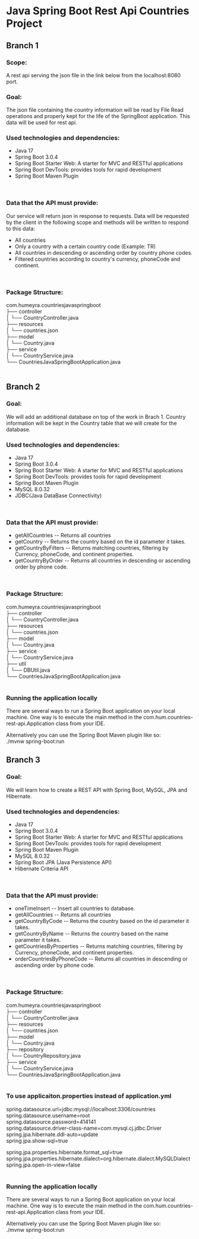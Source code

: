 # Java Spring Boot Rest Api Countries Project

## Branch 1
### Scope: <br/>
A rest api serving the json file in the link below from the localhost:8080 port.
<br/>

### Goal: <br/>
 The json file containing the country information will be read by File Read operations and properly kept for the life of the SpringBoot application. This data will be used for rest api.
<br/>

### Used technologies and dependencies: <br/>
- Java 17<br/>
- Spring Boot 3.0.4<br/>
- Spring Boot Starter Web: A starter for MVC and RESTful applications<br/>
- Spring Boot DevTools: provides tools for rapid development<br/>
- Spring Boot Maven Plugin<br/>
<br/>

### Data that the API must provide: <br/>
Our service will return json in response to requests. Data will be requested by the client in the following scope and methods will be written to respond to this data:<br/>
- All countries<br/>
- Only a country with a certain country code (Example: TR)<br/>
- All countries in descending or ascending order by country phone codes.<br/>
- Filtered countries according to country's currency, phoneCode and continent.<br/>
<br/>

### Package Structure: <br/>
com.humeyra.countriesjavaspringboot<br/>
├── controller<br/>
│   └── CountryController.java<br/>
├── resources<br/>
│   └── countries.json<br/>
├── model<br/>
│   └── Country.java<br/>
├── service<br/>
│   └── CountryService.java<br/>
└── CountriesJavaSpringBootApplication.java<br/>
<br/>

## Branch 2

### Goal: <br/>
 We will add an additional database on top of the work in Brach 1. Country information will be kept in the Country table that we will create for the database.
<br/>

### Used technologies and dependencies: <br/>
- Java 17<br/>
- Spring Boot 3.0.4<br/>
- Spring Boot Starter Web: A starter for MVC and RESTful applications<br/>
- Spring Boot DevTools: provides tools for rapid development<br/>
- Spring Boot Maven Plugin<br/>
- MySQL 8.0.32<br/>
- JDBC(Java DataBase Connectivity)<br/>
<br/>

### Data that the API must provide: <br/>
- getAllCountries -- Returns all countries<br/>
- getCountry -- Returns the country based on the id parameter it takes.<br/>
- getCountryByFilters -- Returns matching countries, filtering by Currency, phoneCode, and continent properties.<br/>
- getCountryByOrder -- Returns all countries in descending or ascending order by phone code.<br/>
<br/>

### Package Structure: <br/>
com.humeyra.countriesjavaspringboot<br/>
├── controller<br/>
│   └── CountryController.java<br/>
├── resources<br/>
│   └── countries.json<br/>
├── model<br/>
│   └── Country.java<br/>
├── service<br/>
│   └── CountryService.java<br/>
├── util<br/>
│   └── DBUtil.java<br/>
└── CountriesJavaSpringBootApplication.java<br/>
<br/>


### Running the application locally<br/>
There are several ways to run a Spring Boot application on your local machine. One way is to execute the main method in the com.hum.countries-rest-api.Application class from your IDE.<br/>

Alternatively you can use the Spring Boot Maven plugin like so:<br/>
./mvnw spring-boot:run<br/>

## Branch 3

### Goal: <br/>
We will learn how to create a REST API with Spring Boot, MySQL, JPA and Hibernate.
<br/>

### Used technologies and dependencies: <br/>
- Java 17<br/>
- Spring Boot 3.0.4<br/>
- Spring Boot Starter Web: A starter for MVC and RESTful applications<br/>
- Spring Boot DevTools: provides tools for rapid development<br/>
- Spring Boot Maven Plugin<br/>
- MySQL 8.0.32<br/>
- Spring Boot JPA (Java Persistence API)<br/>
- Hibernate Criteria API<br/>
<br/>

### Data that the API must provide: <br/>
- oneTimeInsert -- Insert all countries to database.<br/>
- getAllCountries -- Returns all countries<br/>
- getCountryByCode -- Returns the country based on the id parameter it takes.<br/>
- getCountryByName -- Returns the country based on the name parameter it takes.<br/>
- getCountriesByProperties -- Returns matching countries, filtering by Currency, phoneCode, and continent properties.<br/>
- orderCountriesByPhoneCode -- Returns all countries in descending or ascending order by phone code.<br/>
<br/>

### Package Structure: <br/>
com.humeyra.countriesjavaspringboot<br/>
├── controller<br/>
│   └── CountryController.java<br/>
├── resources<br/>
│   └── countries.json<br/>
├── model<br/>
│   └── Country.java<br/>
├── repository<br/>
│   └── CountryRepository.java<br/>
├── service<br/>
│   └── CountryService.java<br/>
└── CountriesJavaSpringBootApplication.java<br/>
<br/>

### To use applicaiton.properties instead of application.yml<br/>
spring.datasource.url=jdbc:mysql://localhost:3306/countries<br/>
spring.datasource.username=root<br/>
spring.datasource.password=414141<br/>
spring.datasource.driver-class-name=com.mysql.cj.jdbc.Driver<br/>
spring.jpa.hibernate.ddl-auto=update<br/>
spring.jpa.show-sql=true<br/>
 
spring.jpa.properties.hibernate.format_sql=true<br/>
spring.jpa.properties.hibernate.dialect=org.hibernate.dialect.MySQLDialect<br/>
spring.jpa.open-in-view=false<br/>
<br/>

### Running the application locally<br/>
There are several ways to run a Spring Boot application on your local machine. One way is to execute the main method in the com.hum.countries-rest-api.Application class from your IDE.<br/>

Alternatively you can use the Spring Boot Maven plugin like so:<br/>
./mvnw spring-boot:run<br/>


